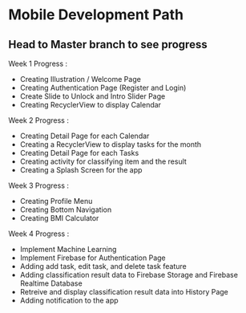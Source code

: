 <h1> Mobile Development Path </h1>

<h2>Head to Master branch to see progress</h2>

Week 1 Progress :
- Creating Illustration / Welcome Page
- Creating Authentication Page (Register and Login)
- Create Slide to Unlock and Intro Slider Page
- Creating RecyclerView to display Calendar 

Week 2 Progress :
- Creating Detail Page for each Calendar
- Creating a RecyclerView to display tasks for the month
- Creating Detail Page for each Tasks
- Creating activity for classifying item and the result
- Creating a Splash Screen for the app

Week 3 Progress :
- Creating Profile Menu
- Creating Bottom Navigation
- Creating BMI Calculator

Week 4 Progress :
- Implement Machine Learning
- Implement Firebase for Authentication Page
- Adding add task, edit task, and delete task feature
- Adding classification result data to Firebase Storage and Firebase Realtime Database
- Retreive and display classification result data into History Page
- Adding notification to the app
